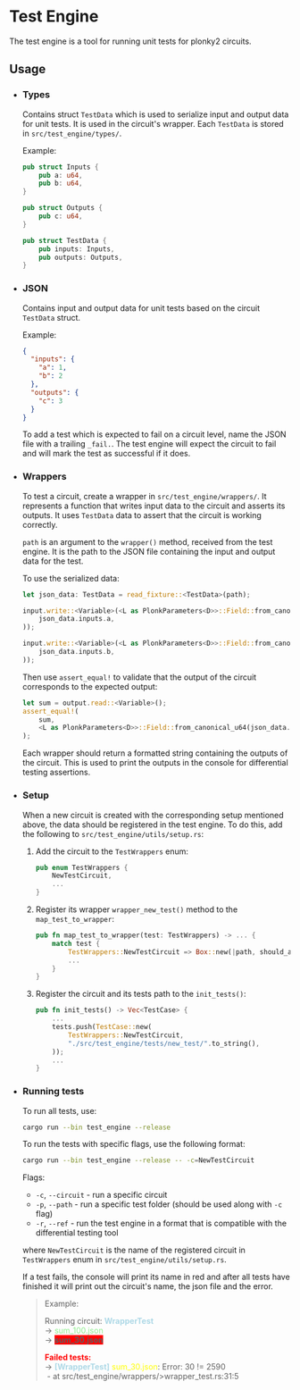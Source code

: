 # Test Engine

The test engine is a tool for running unit tests for plonky2 circuits.

## Usage

- ### Types

  Contains struct `TestData` which is used to serialize input and output data for unit tests. It is used in the circuit's wrapper. Each `TestData` is stored in `src/test_engine/types/`.

  Example:

  ```rust
  pub struct Inputs {
      pub a: u64,
      pub b: u64,
  }

  pub struct Outputs {
      pub c: u64,
  }

  pub struct TestData {
      pub inputs: Inputs,
      pub outputs: Outputs,
  }
  ```

- ### JSON

  Contains input and output data for unit tests based on the circuit `TestData` struct.

  Example:

  ```json
  {
    "inputs": {
      "a": 1,
      "b": 2
    },
    "outputs": {
      "c": 3
    }
  }
  ```

  To add a test which is expected to fail on a circuit level, name the JSON file with a trailing `_fail.`. The test engine will expect the circuit to fail and will mark the test as successful if it does.

- ### Wrappers

  To test a circuit, create a wrapper in `src/test_engine/wrappers/`. It represents a function that writes input data to the circuit and asserts its outputs. It uses `TestData` data to assert that the circuit is working correctly.

  `path` is an argument to the `wrapper()` method, received from the test engine. It is the path to the JSON file containing the input and output data for the test.

  To use the serialized data:

  ```rust
  let json_data: TestData = read_fixture::<TestData>(path);

  input.write::<Variable>(<L as PlonkParameters<D>>::Field::from_canonical_u64(
      json_data.inputs.a,
  ));

  input.write::<Variable>(<L as PlonkParameters<D>>::Field::from_canonical_u64(
      json_data.inputs.b,
  ));
  ```

  Then use `assert_equal!` to validate that the output of the circuit corresponds to the expected output:

  ```rust
  let sum = output.read::<Variable>();
  assert_equal!(
      sum,
      <L as PlonkParameters<D>>::Field::from_canonical_u64(json_data.outputs.c)
  );
  ```

  Each wrapper should return a formatted string containing the outputs of the circuit. This is used to print the outputs in the console for differential testing assertions.

- ### Setup

  When a new circuit is created with the corresponding setup mentioned above, the data should be registered in the test engine. To do this, add the following to `src/test_engine/utils/setup.rs`:

  1. Add the circuit to the `TestWrappers` enum:
     ```rust
     pub enum TestWrappers {
         NewTestCircuit,
         ...
     }
     ```
  2. Register its wrapper `wrapper_new_test()` method to the `map_test_to_wrapper`:
     ```rust
     pub fn map_test_to_wrapper(test: TestWrappers) -> ... {
         match test {
             TestWrappers::NewTestCircuit => Box::new(|path, should_assert| wrapper_new_test(path.as_str(), should_assert)),
             ...
         }
     }
     ```
  3. Register the circuit and its tests path to the `init_tests()`:
     ```rust
     pub fn init_tests() -> Vec<TestCase> {
         ...
         tests.push(TestCase::new(
             TestWrappers::NewTestCircuit,
             "./src/test_engine/tests/new_test/".to_string(),
         ));
         ...
     }
     ```

- ### Running tests

  To run all tests, use:

  ```sh
  cargo run --bin test_engine --release
  ```

  To run the tests with specific flags, use the following format:

  ```sh
  cargo run --bin test_engine --release -- -c=NewTestCircuit
  ```

  Flags:

  - `-c`, `--circuit` - run a specific circuit
  - `-p`, `--path` - run a specific test folder (should be used along with `-c` flag)
  - `-r`, `--ref` - run the test engine in a format that is compatible with the differential testing tool

  where `NewTestCircuit` is the name of the registered circuit in `TestWrappers` enum in `src/test_engine/utils/setup.rs`.

  If a test fails, the console will print its name in red and after all tests have finished it will print out the circuit's name, the json file and the error.

    <style>
        rb { background-color: red; font-weight: bold }
        r { color: red; font-weight: bold }
        b { color: lightblue; font-weight: bold }
        g { color: lightgreen }
        y { color: yellow }
    </style>

  > Example:
  >
  > Running circuit: <b>WrapperTest</b>\
  > -> <g>sum_100.json</g>\
  > -> <rb>sum_30.json</rb>
  >
  > <r>Failed tests:</r>\
  > -> <b>[WrapperTest]</b> <y>sum_30.json</y>: Error: 30 != 2590\
  > &nbsp;\- at src/test_engine/wrappers/>wrapper_test.rs:31:5
